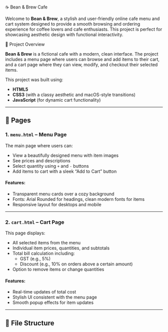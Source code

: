 ☕ Bean & Brew Cafe

Welcome to **Bean & Brew**, a stylish and user-friendly online cafe menu and cart system designed to provide a smooth browsing and ordering experience for coffee lovers and cafe enthusiasts. This project is perfect for showcasing aesthetic design with functional interactivity.

🌟 Project Overview

**Bean & Brew** is a fictional cafe with a modern, clean interface. The project includes a menu page where users can browse and add items to their cart, and a cart page where they can view, modify, and checkout their selected items.

This project was built using:
- **HTML5**
- **CSS3** (with a classy aesthetic and macOS-style transitions)
- **JavaScript** (for dynamic cart functionality)

---

## 📄 Pages

### 1. `menu.html` – Menu Page

The main page where users can:
- View a beautifully designed menu with item images
- See prices and descriptions
- Select quantity using `+` and `-` buttons
- Add items to cart with a sleek “Add to Cart” button

#### Features:
- Transparent menu cards over a cozy background
- Fonts: Arial Rounded for headings, clean modern fonts for items
- Responsive layout for desktops and mobile

---

### 2. `cart.html` – Cart Page

This page displays:
- All selected items from the menu
- Individual item prices, quantities, and subtotals
- Total bill calculation including:
  - GST (e.g., 5%)
  - Discount (e.g., 10% on orders above a certain amount)
- Option to remove items or change quantities

#### Features:
- Real-time updates of total cost
- Stylish UI consistent with the menu page
- Smooth popup effects for item updates

---

## 📁 File Structure

